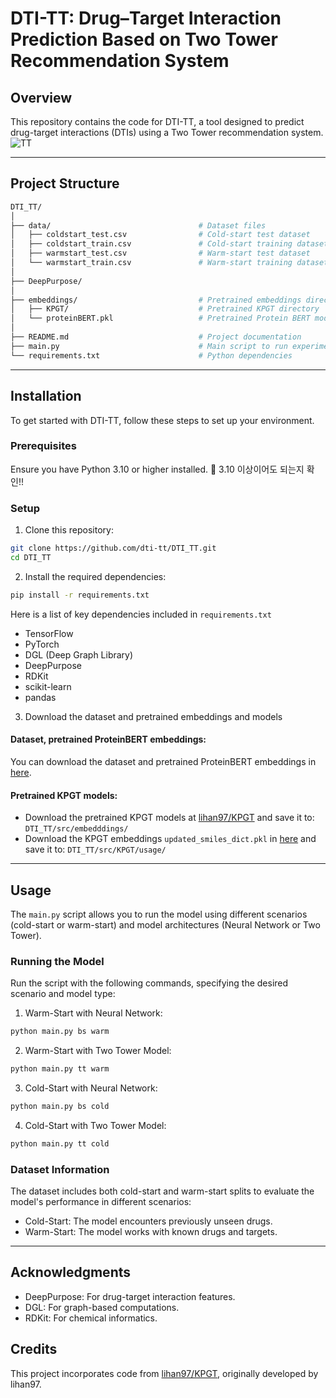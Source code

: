 # DTI-TT: Drug–Target Interaction Prediction Based on Two Tower Recommendation System

## Overview

This repository contains the code for DTI-TT, a tool designed to predict drug-target interactions (DTIs) using a Two Tower recommendation system.
![TT](https://github.com/user-attachments/assets/49702b2e-402d-4211-8ba7-7c961243b4f1)

---

## Project Structure

```bash
DTI_TT/
│
├── data/                                 # Dataset files
│   ├── coldstart_test.csv                # Cold-start test dataset
│   ├── coldstart_train.csv               # Cold-start training dataset
│   ├── warmstart_test.csv                # Warm-start test dataset
│   └── warmstart_train.csv               # Warm-start training dataset
│
├── DeepPurpose/
│
├── embeddings/                           # Pretrained embeddings directory
│   ├── KPGT/                             # Pretrained KPGT directory
│   └── proteinBERT.pkl                   # Pretrained Protein BERT model
│
├── README.md                             # Project documentation
├── main.py                               # Main script to run experiments
└── requirements.txt                      # Python dependencies
```

---

## Installation

To get started with DTI-TT, follow these steps to set up your environment.

### Prerequisites

Ensure you have Python 3.10 or higher installed. 📢 3.10 이상이어도 되는지 확인!!

### Setup

1. Clone this repository:

```bash
git clone https://github.com/dti-tt/DTI_TT.git
cd DTI_TT
```

2. Install the required dependencies:

```bash
pip install -r requirements.txt
```

Here is a list of key dependencies included in `requirements.txt`
- TensorFlow
- PyTorch
- DGL (Deep Graph Library)
- DeepPurpose
- RDKit
- scikit-learn
- pandas

3. Download the dataset and pretrained embeddings and models

#### Dataset, pretrained ProteinBERT embeddings:
  You can download the dataset and pretrained ProteinBERT embeddings in [here](https://drive.google.com/drive/folders/1TcfRF-1dblXWCbGo_VYw15wLAnbxLWQK?usp=sharing).

#### Pretrained KPGT models:
  - Download the pretrained KPGT models at [lihan97/KPGT](https://github.com/lihan97/KPGT) and save it to: `DTI_TT/src/embedddings/`
  - Download the KPGT embeddings `updated_smiles_dict.pkl` in [here](https://drive.google.com/drive/folders/1TcfRF-1dblXWCbGo_VYw15wLAnbxLWQK?usp=sharing) and save it to: `DTI_TT/src/KPGT/usage/`
  
---

## Usage

The `main.py` script allows you to run the model using different scenarios (cold-start or warm-start) and model architectures (Neural Network or Two Tower).

### Running the Model

Run the script with the following commands, specifying the desired scenario and model type:

1. Warm-Start with Neural Network:
```bash
python main.py bs warm
```
2. Warm-Start with Two Tower Model:
```bash
python main.py tt warm
```
3. Cold-Start with Neural Network:
```bash
python main.py bs cold
```
4. Cold-Start with Two Tower Model:
```bash
python main.py tt cold
```

### Dataset Information

The dataset includes both cold-start and warm-start splits to evaluate the model's performance in different scenarios:
- Cold-Start: The model encounters previously unseen drugs.
- Warm-Start: The model works with known drugs and targets.

---

## Acknowledgments

- DeepPurpose: For drug-target interaction features.
- DGL: For graph-based computations.
- RDKit: For chemical informatics.

## Credits

This project incorporates code from [lihan97/KPGT](https://github.com/lihan97/KPGT), originally developed by lihan97.
